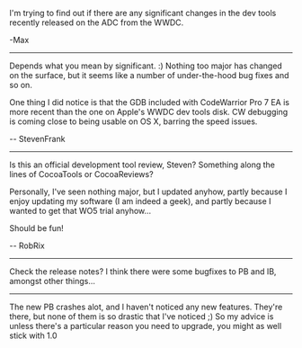 

I'm trying to find out if there are any significant changes in the dev tools recently released on the ADC from the  WWDC.

-Max

----

Depends what you mean by significant.  :)  Nothing too major has changed on the surface, but it seems like a number of under-the-hood bug fixes and so on.

One thing I did notice is that the GDB included with CodeWarrior Pro 7 EA is more recent than the one on Apple's WWDC dev tools disk.  CW debugging is coming close to being usable on OS X, barring the speed issues.  

-- StevenFrank

----

Is this an official development tool review, Steven? Something along the lines of CocoaTools or CocoaReviews?

Personally, I've seen nothing major, but I updated anyhow, partly because I enjoy updating my software (I am indeed a geek), and partly because I wanted to get that WO5 trial anyhow...

Should be fun!

-- RobRix

----

Check the release notes? I think there were some bugfixes to PB and IB, amongst other things...

----
The new PB crashes alot, and I haven't noticed any new features. They're there, but none of them is so drastic that I've noticed ;) So my advice is unless there's a particular reason you need to upgrade, you might as well stick with 1.0
